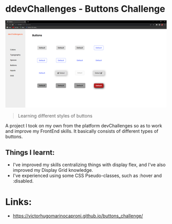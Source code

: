# ddevChallenges - Buttons Challenge

![preview](./assets/devChallenge_buttons.png)

> Learning different styles of buttons 

A project I took on my own from the platform devChallenges so as to work and improve my FrontEnd skills. It basically consists of different types of buttons. 

## Things I learnt:

- I've improved my skills centralizing things with display flex, and I've also improved my Display Grid knowledge.
- I've experienced using some CSS Pseudo-classes, such as :hover and :disabled. 

# Links:

- https://victorhugomarinocaproni.github.io/buttons_challenge/
